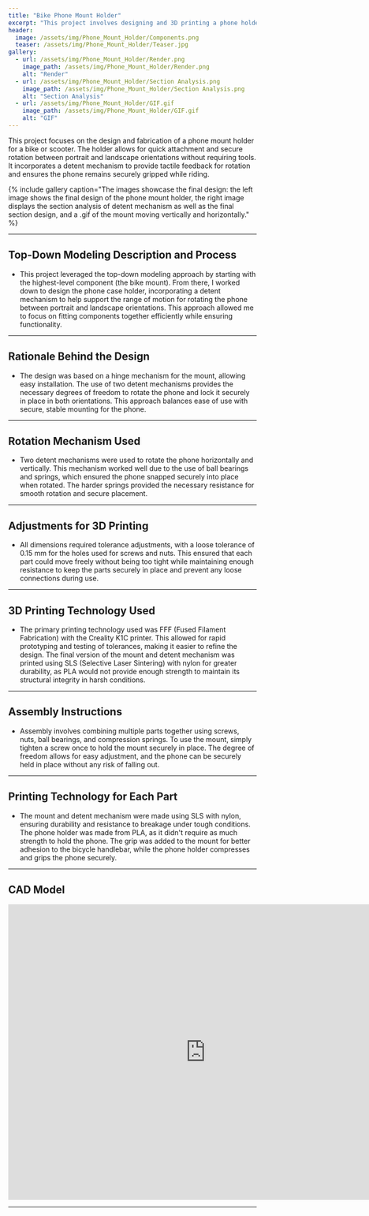 ```yaml
---
title: "Bike Phone Mount Holder"
excerpt: "This project involves designing and 3D printing a phone holder for a bike or scooter, allowing for easy attachment and secure rotation between portrait and landscape orientations."
header:
  image: /assets/img/Phone_Mount_Holder/Components.png
  teaser: /assets/img/Phone_Mount_Holder/Teaser.jpg
gallery:
  - url: /assets/img/Phone_Mount_Holder/Render.png
    image_path: /assets/img/Phone_Mount_Holder/Render.png
    alt: "Render"
  - url: /assets/img/Phone_Mount_Holder/Section Analysis.png
    image_path: /assets/img/Phone_Mount_Holder/Section Analysis.png
    alt: "Section Analysis"
  - url: /assets/img/Phone_Mount_Holder/GIF.gif
    image_path: /assets/img/Phone_Mount_Holder/GIF.gif
    alt: "GIF"
---
```


This project focuses on the design and fabrication of a phone mount holder for a bike or scooter. The holder allows for quick attachment and secure rotation between portrait and landscape orientations without requiring tools. It incorporates a detent mechanism to provide tactile feedback for rotation and ensures the phone remains securely gripped while riding.

{% include gallery caption="The images showcase the final design: the left image shows the final design of the phone mount holder, the right image displays the section analysis of detent mechanism as well as the final section design, and a .gif of the mount moving  vertically and horizontally." %}

---

## Top-Down Modeling Description and Process
- This project leveraged the top-down modeling approach by starting with the highest-level component (the bike mount). From there, I worked down to design the phone case holder, incorporating a detent mechanism to help support the range of motion for rotating the phone between portrait and landscape orientations. This approach allowed me to focus on fitting components together efficiently while ensuring functionality.

---

## Rationale Behind the Design
- The design was based on a hinge mechanism for the mount, allowing easy installation. The use of two detent mechanisms provides the necessary degrees of freedom to rotate the phone and lock it securely in place in both orientations. This approach balances ease of use with secure, stable mounting for the phone.

---

## Rotation Mechanism Used
- Two detent mechanisms were used to rotate the phone horizontally and vertically. This mechanism worked well due to the use of ball bearings and springs, which ensured the phone snapped securely into place when rotated. The harder springs provided the necessary resistance for smooth rotation and secure placement.

---

## Adjustments for 3D Printing
- All dimensions required tolerance adjustments, with a loose tolerance of 0.15 mm for the holes used for screws and nuts. This ensured that each part could move freely without being too tight while maintaining enough resistance to keep the parts securely in place and prevent any loose connections during use.

---

## 3D Printing Technology Used
- The primary printing technology used was FFF (Fused Filament Fabrication) with the Creality K1C printer. This allowed for rapid prototyping and testing of tolerances, making it easier to refine the design. The final version of the mount and detent mechanism was printed using SLS (Selective Laser Sintering) with nylon for greater durability, as PLA would not provide enough strength to maintain its structural integrity in harsh conditions.

---

## Assembly Instructions
- Assembly involves combining multiple parts together using screws, nuts, ball bearings, and compression springs. To use the mount, simply tighten a screw once to hold the mount securely in place. The degree of freedom allows for easy adjustment, and the phone can be securely held in place without any risk of falling out.

---

## Printing Technology for Each Part
- The mount and detent mechanism were made using SLS with nylon, ensuring durability and resistance to breakage under tough conditions. The phone holder was made from PLA, as it didn't require as much strength to hold the phone. The grip was added to the mount for better adhesion to the bicycle handlebar, while the phone holder compresses and grips the phone securely.

---

## CAD Model
<iframe src="https://a360.co/3XX2wuJ" width="800" height="600" allowfullscreen="true" webkitallowfullscreen="true" mozallowfullscreen="true" frameborder="0"></iframe>

---
